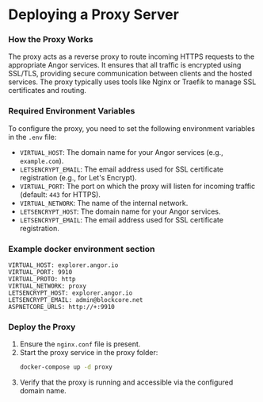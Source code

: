 # Deploying a Proxy Server

### How the Proxy Works

The proxy acts as a reverse proxy to route incoming HTTPS requests to the appropriate Angor services. It ensures that all traffic is encrypted using SSL/TLS, providing secure communication between clients and the hosted services. The proxy typically uses tools like Nginx or Traefik to manage SSL certificates and routing.

### Required Environment Variables

To configure the proxy, you need to set the following environment variables in the `.env` file:

- `VIRTUAL_HOST`: The domain name for your Angor services (e.g., `example.com`).
- `LETSENCRYPT_EMAIL`: The email address used for SSL certificate registration (e.g., for Let's Encrypt).
- `VIRTUAL_PORT`: The port on which the proxy will listen for incoming traffic (default: `443` for HTTPS).
- `VIRTUAL_NETWORK`: The name of the internal network.
- `LETSENCRYPT_HOST`: The domain name for your Angor services.
- `LETSENCRYPT_EMAIL`: The email address used for SSL certificate registration.

### Example docker environment section
```env
VIRTUAL_HOST: explorer.angor.io
VIRTUAL_PORT: 9910
VIRTUAL_PROTO: http
VIRTUAL_NETWORK: proxy
LETSENCRYPT_HOST: explorer.angor.io
LETSENCRYPT_EMAIL: admin@blockcore.net
ASPNETCORE_URLS: http://+:9910
```

### Deploy the Proxy
1. Ensure the `nginx.conf` file is present.  
2. Start the proxy service in the proxy folder:
   ```bash
   docker-compose up -d proxy
   ```
3. Verify that the proxy is running and accessible via the configured domain name.

